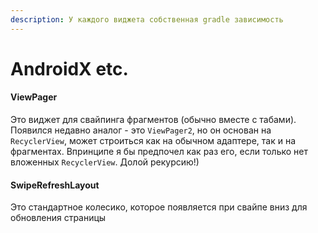```yaml
---
description: У каждого виджета собственная gradle зависимость
---
```


# AndroidX etc.

#### ViewPager

Это виджет для свайпинга фрагментов \(обычно вместе с табами\). Появился недавно аналог - это `ViewPager2`, но он основан на `RecyclerView`, может строиться как на обычном адаптере, так и на фрагментах. Впринципе я бы предпочел как раз его, если только нет вложенных `RecyclerView`. Долой рекурсию!\)

#### SwipeRefreshLayout

Это стандартное колесико, которое появляется при свайпе вниз для обновления страницы

